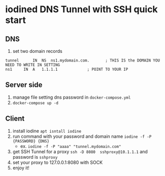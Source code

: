 # iodined DNS Tunnel with SSH quick start
## DNS 
1. 	set two domain records
```
tunnel		IN	NS	ns1.mydomain.com.		; THIS IS the DOMAIN YOU NEED TO WRITE IN SETTING
ns1		IN	A	1.1.1.1				; POINT TO YOUR IP
  ```
## Server side
1. manage file setting dns password in `docker-compose.yml`
2. `docker-compose up -d`

## Client 
1. install iodine  `apt isntall iodine`
2. run command with your password and domain name `iodine -f -P {PASSWORD} {DNS}` 
    - ex. `iodine -f -P "aaaa" "tunnel.mydomain.com"`
3. get SSH Tunnel for a proxy  `ssh -D 8080  sshproxy@10.1.1.1` and password is `sshproxy`
4. set your proxy to 127.0.0.1:8080 with SOCK
5. enjoy it!
